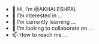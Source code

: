 - 👋 Hi, I’m @AKHALESHPAL
- 👀 I’m interested in ...
- 🌱 I’m currently learning ...
- 💞️ I’m looking to collaborate on ...
- 📫 How to reach me ...

<!---
AKHALESHPAL/AKHALESHPAL is a ✨ special ✨ repository because its `README.md` (this file) appears on your GitHub profile.
You can click the Preview link to take a look at your changes.
--->
